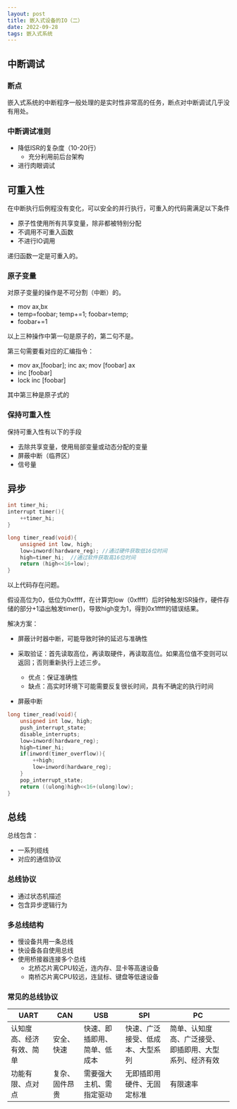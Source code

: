 ```yaml
---
layout: post
title: 嵌入式设备的IO（二）
date: 2022-09-28
tags: 嵌入式系统
---
```


## 中断调试

### 断点

嵌入式系统的中断程序一般处理的是实时性非常高的任务，断点对中断调试几乎没有用处。

### 中断调试准则

- 降低ISR的复杂度（10-20行）
  - 充分利用前后台架构
- 进行肉眼调试

## 可重入性

在中断执行后例程没有变化，可以安全的并行执行，可重入的代码需满足以下条件

- 原子性使用所有共享变量，除非都被特别分配
- 不调用不可重入函数
- 不进行IO调用

递归函数一定是可重入的。

### 原子变量

对原子变量的操作是不可分割（中断）的。

- mov ax,bx
- temp=foobar; temp+=1; foobar=temp;
- foobar+=1

以上三种操作中第一句是原子的，第二句不是。

第三句需要看对应的汇编指令：

- mov ax,[foobar]; inc ax; mov [foobar] ax
- inc [foobar]
- lock inc [foobar]

其中第三种是原子式的

### 保持可重入性

保持可重入性有以下的手段

- 去除共享变量，使用局部变量或动态分配的变量
- 屏蔽中断（临界区）
- 信号量

## 异步

```c
int timer_hi;
interrupt timer(){
	++timer_hi;
}

long timer_read(void){
	unsigned int low, high;
	low=inword(hardware_reg); //通过硬件获取低16位时间
	high=timer_hi;	//通过软件获取高16位时间
	return (high<<16+low);
}
```

以上代码存在问题。

假设高位为0，低位为0xffff，在计算完low（0xffff）后时钟触发ISR操作，硬件存储的部分+1溢出触发timer()，导致high变为1，得到0x1ffff的错误结果。

解决方案：

- 屏蔽计时器中断，可能导致时钟的延迟与准确性
- 采取验证：首先读取高位，再读取硬件，再读取高位。如果高位值不变则可以返回；否则重新执行上述三步。
  - 优点：保证准确性
  - 缺点：高实时环境下可能需要反复很长时间，具有不确定的执行时间

- 屏蔽中断

```c
long timer_read(void){
	unsigned int low, high;
	push_interrupt_state;
	disable_interrupts;
	low=inword(hardware_reg);
	high=timer_hi;
	if(inword(timer_overflow)){
		++high;
		low=inword(hardware_reg);
	}
	pop_interrupt_state;
	return ((ulong)high<<16+(ulong)low);
}
```

## 总线

总线包含：

- 一系列缆线
- 对应的通信协议

### 总线协议

- 通过状态机描述
- 包含异步逻辑行为

### 多总线结构

- 慢设备共用一条总线
- 快设备各自使用总线
- 使用桥接器连接多个总线
  - 北桥芯片离CPU较近，连内存、显卡等高速设备
  - 南桥芯片离CPU较远，连鼠标、键盘等低速设备

### 常见的总线协议

| UART                     | CAN            | USB                          | SPI                              | PC                                                     |
| ------------------------ | -------------- | ---------------------------- | -------------------------------- | ------------------------------------------------------ |
| 认知度高、经济有效、简单 | 安全、快速     | 快速、即插即用、简单、低成本 | 快速、广泛接受、低成本、大型系列 | 简单、认知度高、广泛接受、即插即用、大型系列、经济有效 |
| 功能有限、点对点         | 复杂、固件昂贵 | 需要强大主机、需指定驱动     | 无即插即用硬件、无固定标准       | 有限速率                                               |

